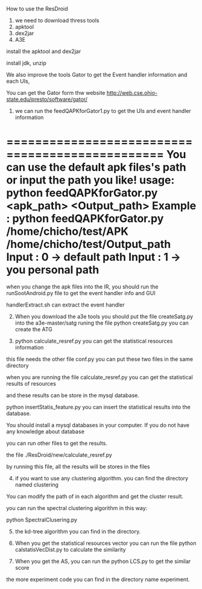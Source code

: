 How to use the ResDroid

1. we need to download thress tools
1. apktool
2. dex2jar
3. A3E


install the apktool and dex2jar 

install jdk, unzip

We also improve the tools Gator to get the Event handler information and each UIs,

You can get the Gator form thw website 
http://web.cse.ohio-state.edu/presto/software/gator/


1. we can run the feedQAPKforGator1.py to get the UIs and event handler information

================================================
You can use the default apk files's path or input the path you like!
usage: python feedQAPKforGator.py <apk_path> <Output_path>
Example : python feedQAPKforGator.py /home/chicho/test/APK /home/chicho/test/Output_path
Input : 0 -> default path
Input : 1 -> you personal path
================================================


when you change the apk files into the IR, you should run the runSootAndroid.py  file to get the event handler info and GUI

handlerExtract.sh can extract the event handler

2. When you download the a3e tools you should put the file createSatg.py into the a3e-master/satg
runing the file python createSatg.py you can create the ATG


3. python calculate_resref.py you can get the statistical resources information

this file needs the other file conf.py you can put these two files in the same directory

when you are running the file calculate_resref.py you can get the statistical results of resources

and these results can be store in the mysql database.

python insertStatis_feature.py you can insert the statistical results into the database.

You should install a mysql databases in your computer. If you do not have any knowledge about database

you can run other files to get the results.

the file ./ResDroid/new/calculate_resref.py   

by running this file, all the results will be stores in the files

4. if you want to use any clustering algorithm. you can find the directory named clustering

You can modify the path of in each algorithm and get the cluster result.

you can run the spectral clustering algorithm in this way:

python SpectralClusering.py


5. the kd-tree algorithm you can find in the directory.


6. When you get the statistical resources vector you can run the file 
python calstatisVecDist.py to calculate the similarity 


7. When you get the AS, you can run the python LCS.py to get the similar score  

the more experiment code you can find in the directory name experiment.



